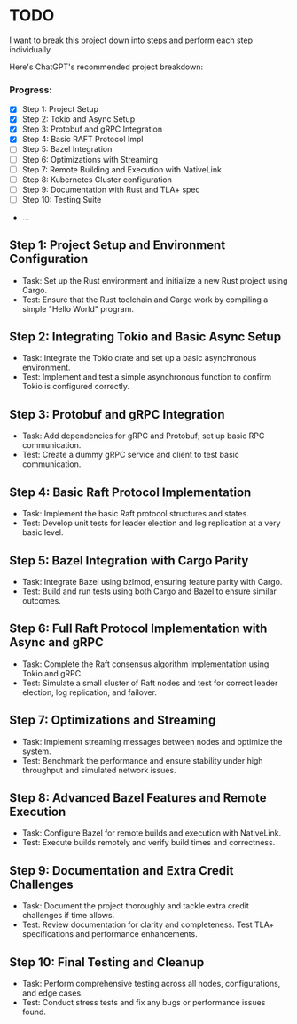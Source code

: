 # TODO

I want to break this project down into steps and perform each step individually.

Here's ChatGPT's recommended project breakdown:

### Progress:
- [x] Step 1: Project Setup
- [x] Step 2: Tokio and Async Setup
- [x] Step 3: Protobuf and gRPC Integration
- [x] Step 4: Basic RAFT Protocol Impl
- [ ] Step 5: Bazel Integration
- [ ] Step 6: Optimizations with Streaming
- [ ] Step 7: Remote Building and Execution with NativeLink
- [ ] Step 8: Kubernetes Cluster configuration
- [ ] Step 9: Documentation with Rust and TLA+ spec
- [ ] Step 10: Testing Suite
- ...

## Step 1: Project Setup and Environment Configuration
* Task: Set up the Rust environment and initialize a new Rust project using Cargo.
* Test: Ensure that the Rust toolchain and Cargo work by compiling a simple "Hello World" program.

## Step 2: Integrating Tokio and Basic Async Setup
* Task: Integrate the Tokio crate and set up a basic asynchronous environment.
* Test: Implement and test a simple asynchronous function to confirm Tokio is configured correctly.

## Step 3: Protobuf and gRPC Integration
* Task: Add dependencies for gRPC and Protobuf; set up basic RPC communication.
* Test: Create a dummy gRPC service and client to test basic communication.

## Step 4: Basic Raft Protocol Implementation
* Task: Implement the basic Raft protocol structures and states.
* Test: Develop unit tests for leader election and log replication at a very basic level.

## Step 5: Bazel Integration with Cargo Parity
* Task: Integrate Bazel using bzlmod, ensuring feature parity with Cargo.
* Test: Build and run tests using both Cargo and Bazel to ensure similar outcomes.

## Step 6: Full Raft Protocol Implementation with Async and gRPC
* Task: Complete the Raft consensus algorithm implementation using Tokio and gRPC.
* Test: Simulate a small cluster of Raft nodes and test for correct leader election, log replication, and failover.

## Step 7: Optimizations and Streaming
* Task: Implement streaming messages between nodes and optimize the system.
* Test: Benchmark the performance and ensure stability under high throughput and simulated network issues.

## Step 8: Advanced Bazel Features and Remote Execution
* Task: Configure Bazel for remote builds and execution with NativeLink.
* Test: Execute builds remotely and verify build times and correctness.

## Step 9: Documentation and Extra Credit Challenges
* Task: Document the project thoroughly and tackle extra credit challenges if time allows.
* Test: Review documentation for clarity and completeness. Test TLA+ specifications and performance enhancements.

## Step 10: Final Testing and Cleanup
* Task: Perform comprehensive testing across all nodes, configurations, and edge cases.
* Test: Conduct stress tests and fix any bugs or performance issues found.